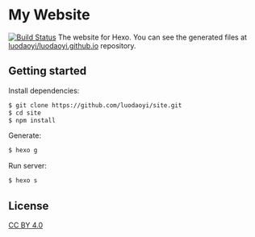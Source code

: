 # My Website
[![Build Status](https://travis-ci.org/luodaoyi/site.svg?branch=master)](https://travis-ci.org/luodaoyi/site)
The website for Hexo. You can see the generated files at [luodaoyi/luodaoyi.github.io](https://github.com/luodaoyi/luodaoyi.github.io) repository.
## Getting started
Install dependencies:
``` bash
$ git clone https://github.com/luodaoyi/site.git
$ cd site
$ npm install
```

Generate:

``` bash
$ hexo g
```

Run server:

``` bash
$ hexo s
```

## License

[CC BY 4.0](http://creativecommons.org/licenses/by/4.0/)